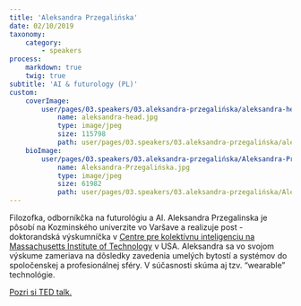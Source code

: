 ```yaml
---
title: 'Aleksandra Przegalińska'
date: 02/10/2019
taxonomy:
    category:
        - speakers
process:
    markdown: true
    twig: true
subtitle: 'AI & futurology (PL)'
custom:
    coverImage:
        user/pages/03.speakers/03.aleksandra-przegalińska/aleksandra-head.jpg:
            name: aleksandra-head.jpg
            type: image/jpeg
            size: 115798
            path: user/pages/03.speakers/03.aleksandra-przegalińska/aleksandra-head.jpg.jpg
    bioImage:
        user/pages/03.speakers/03.aleksandra-przegalińska/Aleksandra-Przegalińska.jpg:
            name: Aleksandra-Przegalińska.jpg
            type: image/jpeg
            size: 61982
            path: user/pages/03.speakers/03.aleksandra-przegalińska/Aleksandra-Przegalińska.jpg
---
```


Filozofka, odborníkčka na futurológiu a AI.
Aleksandra Przegalinska je pôsobí na Kozminského univerzite vo Varšave a realizuje post - doktorandská výskumníčka v [Centre pre kolektívnu inteligenciu na Massachusetts Institute of Technology](https://cci.mit.edu/) v USA. Aleksandra sa vo svojom výskume zameriava na dôsledky zavedenia umelých bytostí a systémov do spoločenskej a profesionálnej sféry. V súčasnosti skúma aj tzv. “wearable” technológie.

[Pozri si TED talk.](https://www.youtube.com/watch?v=FfLYZ1q-IwM) 
